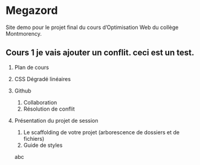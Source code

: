 # Megazord

Site demo pour le projet final du cours d’Optimisation Web du collège Montmorency.

## Cours 1 je vais ajouter un conflit. ceci est un test.

1. Plan de cours
2. CSS Dégradé linéaires
3. Github
    1. Collaboration
    2. Résolution de conflit
4. Présentation du projet de session
    1. Le scaffolding de votre projet (arborescence de dossiers et de fichiers)
    2. Guide de styles



    abc
